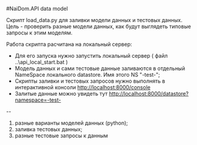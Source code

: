 #NaiDom.API data model

Скрипт load_data.py для заливки модели данных и тестовых данных. Цель - проверить разные модели данных, 
как будут выглядеть типовые запросы к этим моделям.     

Работа скрипта расчитана на локальный сервер:

* Для его запуска нужно запустить локальный сервер ( файл ..\api_local_start.bat )
* Модель данных и сами тестовые данные заливаются в отдельный NameSpace локального datastore. Имя этого NS "-test-";
* Скрипты заливки и тестовых запросов нужно выполнять в интерактивной консоли [http://localhost:8000/console](http://localhost:8000/console)
* Залитые данные можно увидеть тут [http://localhost:8000/datastore?namespace=-test-](http://localhost:8000/datastore?namespace=-test-)


--

1. разные варианты моделей данных (python);
1. заливка тестовых данных;
1. разные тестовые запросы к данным

